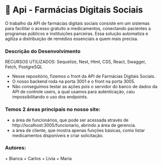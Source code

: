 <h1>💊 Api - Farmácias Digitais Sociais</h1>
O trabalho da API de farmácias digitais sociais consiste em um sistemas para facilitar o acesso gratuito a medicamentos, conectando pacientes a programas públicos e instituições parceiras. Essa solução automatiza e agiliza a distribuição de remédios essenciais a quem mais precisa.

<h3>Descrição do Desenvolvimento</h3>

RECURSOS UTILIZADOS:
Sequelize, Nest, Html, CSS, React, Swagger, Fetch, PostgreSQL 

+ Nesse repositório, fizemos o front da API de Farmácias Digitais Sociais.
+ O nosso backend roda na porta 3001 e o front na porta 3005.
+ Não conseguimos testar as ações pois o servidor do banco de dados da API de controle users, a qual usamos para autenticação, caiu impossibilitando o uso dos endpoints.

<h3>Temos 2 áreas principais no nosso site:</h3>

  + a área de funcionários, que pode ser acessada através de http://localhost:3005/funcionario, abrindo a área de gerencia.
  + a área de cliente, que mostra apenas funções básicas, como listar medicamentos disponíveis e criar solicitação.

<h3>Autores:</h3>
+ Bianca
+ Carlos
+ Lívia 
+ Maria
